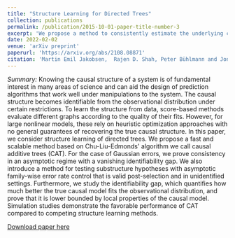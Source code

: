 ```yaml
---
title: "Structure Learning for Directed Trees"
collection: publications
permalink: /publication/2015-10-01-paper-title-number-3
excerpt: 'We propose a method to consistently estimate the underlying causal structure of non-linear additive noise directed tree models. Furthermore, we propose a procedure to test causal substructure hypotheses.'
date: 2022-02-02
venue: 'arXiv preprint'
paperurl: 'https://arxiv.org/abs/2108.08871'
citation: 'Martin Emil Jakobsen,  Rajen D. Shah, Peter Bühlmann and Jonas Peters (2021). "Structure Learning for Directed Trees" <i> arXiv:2108.08871</i>'
---
```

<i>Summary:</i> Knowing the causal structure of a system is of fundamental interest in many areas of science and can aid the design of prediction algorithms that work well under manipulations to the system. The causal structure becomes identifiable from the observational distribution under certain restrictions. To learn the structure from data, score-based methods evaluate different graphs according to the quality of their fits. However, for large nonlinear models, these rely on heuristic optimization approaches with no general guarantees of recovering the true causal structure. In this paper, we consider structure learning of directed trees. We propose a fast and scalable method based on Chu-Liu-Edmonds' algorithm we call causal additive trees (CAT). For the case of Gaussian errors, we prove consistency in an asymptotic regime with a vanishing identifiability gap. We also introduce a method for testing substructure hypotheses with asymptotic family-wise error rate control that is valid post-selection and in unidentified settings. Furthermore, we study the identifiability gap, which quantifies how much better the true causal model fits the observational distribution, and prove that it is lower bounded by local properties of the causal model. Simulation studies demonstrate the favorable performance of CAT compared to competing structure learning methods.

[Download paper here](https://arxiv.org/abs/2108.08871)
